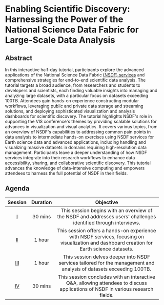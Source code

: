 # Enabling Scientific Discovery: Harnessing the Power of the National Science Data Fabric for Large-Scale Data Analysis

## Abstract

In this interactive half-day tutorial, participants explore the advanced applications of the National Science Data Fabric [(NSDF) services](https://nationalsciencedatafabric.org/) and comprehensive strategies for end-to-end scientific data analysis. The tutorial targets a broad audience, from researchers and students to developers and scientists, each finding valuable insights into managing and analyzing large datasets, with a particular focus on datasets exceeding 100TB. 
Attendees gain hands-on experience constructing modular workflows, leveraging public and private data storage and streaming solutions, and deploying sophisticated visualization and analysis dashboards for scientific
discovery. 
The tutorial highlights NSDF's role in supporting the VIS conference's themes by providing scalable solutions for advances in visualization and visual analytics. It covers various topics, from an overview of NSDF's capabilities to addressing common pain points in data analysis to intermediate hands-on exercises using NSDF services for Earth science data and advanced applications, including handling and visualizing massive datasets in domains requiring high-resolution data management.
Participants leave a deeper understanding of how NSDF services integrate into their research workflows to enhance data accessibility, sharing, and collaborative scientific discovery. This tutorial advances the knowledge of data-intensive computing and empowers attendees to harness the full potential of NSDF in their fields.

## Agenda

| **Session** | **Duration** |                                                               **Objective**                                                                |
| :---------: | :----------: | :----------------------------------------------------------------------------------------------------------------------------------------: |
|      [I](./hands-on/session%20II/README.md)      |   30 mins    |              This session begins with an overview of the NSDF and addresses users' challenges identified through interviews.               |
|     [II](./hands-on/session%20II/1.Tutorial.ipynb)      |    1 hour    | This session offers a hands-on experience with NSDF services, focusing on visualization and dashboard creation for Earth science datasets. |
|     [III](./hands-on/session%20III/3.Tutorial_PetascaleAnalysis.ipynb)     |    1 hour    |            This session delves deeper into NSDF services tailored for the management and analysis of datasets exceeding 100TB.             |
|     [IV](./hands-on/session%20III/README.md)      |   30 mins    |       This session concludes with an interactive Q&A, allowing attendees to discuss applications of NSDF in various research fields.       |
